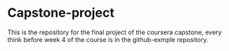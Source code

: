 # Capstone-project
This is the repository for the final project of the coursera capstone, every think before week 4 of the course is in the github-exmple repository.
